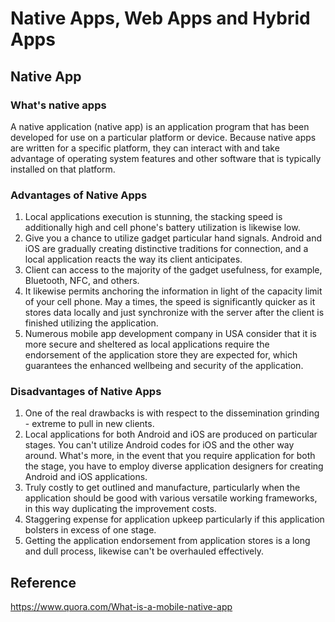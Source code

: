 # Native Apps, Web Apps and Hybrid Apps

## Native App

### What's native apps

A native application (native app) is an application program that has been developed for use on a particular platform or device. Because native apps are written for a specific platform, they can interact with and take advantage of operating system features and other software that is typically installed on that platform.

### Advantages of Native Apps

1. Local applications execution is stunning, the stacking speed is additionally high and cell phone's battery utilization is likewise low.
2. Give you a chance to utilize gadget particular hand signals. Android and iOS are gradually creating distinctive traditions for connection, and a local application reacts the way its client anticipates.
3. Client can access to the majority of the gadget usefulness, for example, Bluetooth, NFC, and others.
4. It likewise permits anchoring the information in light of the capacity limit of your cell phone. May a times, the speed is significantly quicker as it stores data locally and just synchronize with the server after the client is finished utilizing the application.
5. Numerous mobile app development company in USA consider that it is more secure and sheltered as local applications require the endorsement of the application store they are expected for, which guarantees the enhanced wellbeing and security of the application.

### Disadvantages of Native Apps

1. One of the real drawbacks is with respect to the dissemination grinding - extreme to pull in new clients.
2. Local applications for both Android and iOS are produced on particular stages. You can't utilize Android codes for iOS and the other way around. What's more, in the event that you require application for both the stage, you have to employ diverse application designers for creating Android and iOS applications.
3. Truly costly to get outlined and manufacture, particularly when the application should be good with various versatile working frameworks, in this way duplicating the improvement costs.
4. Staggering expense for application upkeep particularly if this application bolsters in excess of one stage.
5. Getting the application endorsement from application stores is a long and dull process, likewise can't be overhauled effectively.

## Reference

https://www.quora.com/What-is-a-mobile-native-app